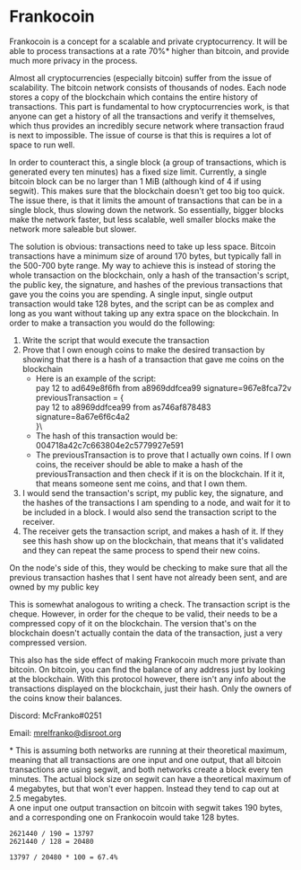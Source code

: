 # Frankocoin
Frankocoin is a concept for a scalable and private cryptocurrency. It will be
able to process transactions at a rate 70%\* higher than bitcoin, and
provide much more privacy in the process.

Almost all cryptocurrencies (especially bitcoin) suffer from the issue of
scalability. The bitcoin network consists of thousands of nodes. Each node
stores a copy of the blockchain which contains the entire history of
transactions. This part is fundamental to how cryptocurrencies work, is that
anyone can get a history of all the transactions and verify it themselves, which
thus provides an incredibly secure network where transaction fraud is next to
impossible. The issue of course is that this is requires a lot of space to run
well. 

In order to counteract this, a single block (a group of transactions,
which is generated every ten minutes) has a fixed size limit. Currently, a
single bitcoin block can be no larger than 1 MiB (although kind of 4 if using
segwit). This makes sure that the blockchain doesn't get too big too quick. The
issue there, is that it limits the amount of transactions that can be in a
single block, thus slowing down the network. So essentially, bigger blocks make
the network faster, but less scalable, well smaller blocks make the network more
saleable but slower.

The solution is obvious: transactions need to take up less space. Bitcoin
transactions have a minimum size of around 170 bytes, but typically fall in
the 500-700 byte range. My way to achieve this is instead of storing the whole
transaction on the blockchain, only a hash of the transaction's
script, the public key, the signature, and hashes of the previous transactions
that gave you the coins you are spending. A single input, single output
transaction would take 128 bytes, and the script can be as complex and long as
you want without taking up any extra space on the blockchain. In order to make a
transaction you would do the following:

1.  Write the script that would execute the transaction
2.  Prove that I own enough coins to make the desired transaction by showing
    that there is a hash of a transaction that gave me coins on the
    blockchain
    -   Here is an example of the script:\
            pay 12 to ad649e8f6fh from a8969ddfcea99 signature=967e8fca72v\
            previousTransaction = {\
                pay 12 to a8969ddfcea99 from as746af878483 signature=8a67e6f6c4a2\
            }\
    -   The hash of this transaction would be:\
            004718a42c7c663804e2c5779927e591
    -   The previousTransaction is to prove that I actually own coins. If I own
        coins, the receiver should be able to make a hash of the
        previousTransaction and then check if it is on the blockchain. If it it,
        that means someone sent me coins, and that I own them.
3.  I would send the transaction's script, my public key, the signature, and the
    hashes of the transactions I am spending to a node, and wait for it to be
    included in a block. I would also send the transaction script to the
    receiver.
4.  The receiver gets the transaction script, and makes a hash of it. If they
    see this hash show up on the blockchain, that means that it's validated and
    they can repeat the same process to spend their new coins.

On the node's side of this, they would be checking to make sure that all the
previous transaction hashes that I sent have not already been sent, and are
owned by my public key

This is somewhat analogous to writing a check. The transaction script is the
cheque. However, in order for the cheque to be valid, their needs to be a
compressed copy of it on the blockchain. The version that's on the blockchain
doesn't actually contain the data of the transaction, just a very compressed
version.

This also has the side effect of making Frankocoin much more private
than bitcoin. On bitcoin, you can find the balance of any address just by
looking at the blockchain. With this protocol however, there isn't any info
about the transactions displayed on the blockchain, just their hash. Only the
owners of the coins know their balances.

Discord: McFranko#0251

Email: mrelfranko@disroot.org

\* This is assuming both networks are running at their theoretical maximum,
meaning that all transactions are one input and one output, that all bitcoin
transactions are using segwit, and both networks create a block every ten
minutes. The actual block size on segwit can have a theoretical maximum of 4
megabytes, but that won't ever happen. Instead they tend to cap out at 2.5
megabytes.\
A one input one output transaction on bitcoin with segwit takes 190 bytes, and a
corresponding one on Frankocoin would take 128 bytes.
```
2621440 / 190 = 13797
2621440 / 128 = 20480

13797 / 20480 * 100 = 67.4%
```
